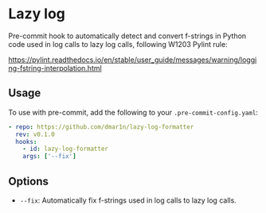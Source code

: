 # Lazy log

Pre-commit hook to automatically detect and convert f-strings in Python code used in log calls to lazy log calls, 
following W1203 Pylint rule:

https://pylint.readthedocs.io/en/stable/user_guide/messages/warning/logging-fstring-interpolation.html

## Usage

To use with pre-commit, add the following to your `.pre-commit-config.yaml`:

```yaml
- repo: https://github.com/dmar1n/lazy-log-formatter
  rev: v0.1.0
  hooks:
    - id: lazy-log-formatter
    args: ['--fix']
```

## Options

- `--fix`: Automatically fix f-strings used in log calls to lazy log calls.